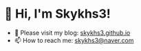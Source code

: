# 👋 Hi, I'm Skykhs3!

- 🌟 Please visit my blog: [skykhs3.github.io](https://skykhs3.github.io)
- 📫 How to reach me: [skykhs3@naver.com](mailto:sky.khs3@naver.com)

